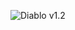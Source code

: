 ![Diablo v1.2](https://repository-images.githubusercontent.com/403119553/347a0c45-2a12-4255-ade6-1005d6643b50)
